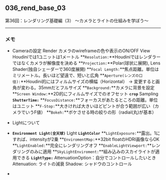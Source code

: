 ## 036_rend_base_03
第36回：レンダリング基礎編（3）
～カメラとライトの仕組みを学ぼう～

---
### メモ

- Cameraの設定
  Render
  カメラのwireframeの色や表示のON/OFF
  View
  Houdiniでは1ユニットは1メートル
  **`Resolution:`**Houdiniではレンダラーではなくカメラが解像度を決める
  **`Projection:`**Polar(球状に展開), Lens Shader(独自シェーダーで360度展開)
  **`Focal Length:`**焦点距離。単位はミリメートル。長いほど望遠で、短いと広角
  **`Aperture(レンズの口径):`**Houdini的にはフィルムサイズの横幅（Horizontal）
  → 変更すると画角が変わる。35mmだとフルサイズ
  **`Background:`**カメラに背景を設定
  **`Screen Window:`**2D的にフィルムサイズでのオフセット
  **`crop`**
  Sampling
  **`ShutterTime:`**
  **`FocusDistance:`**フォーカスがあたるところの距離。単位はユニット
  **`F-Stop:`**大きければ大きいほどピントが合う範囲が広い（カメラでいうF値）
  **`Bokeh:`**ボケさせる時の絞りの形（radial(丸)が基本）
- Lightについて
- **`Environment Light(全天球)`**
  Light
  **`LightColor`**
  **`LightExposure:`**露出。1にすれば、intensityが2乗
  **`EnviromentMap:`**32bit floatのHDRI画像ならOK
  **`LightEnabled:`**完全にレンダリングオフ
  **`EnableLightViewport:`**レンダリングのみに適用
  **`SkyLightEnviroment:`**組み込みのスカイライトが適用できる
  **`LightType:`**
  AttenuationOption：自分でコントロールしたいとき
  Attenuation: ライトの減衰
  Shadow: シャドウのコントロール

- 
